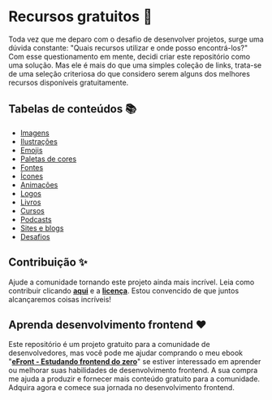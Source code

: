 # Recursos gratuitos 🌈

Toda vez que me deparo com o desafio de desenvolver projetos, surge uma dúvida constante: "Quais recursos utilizar e onde posso encontrá-los?" Com esse questionamento em mente, decidi criar este repositório como uma solução. Mas ele é mais do que uma simples coleção de links, trata-se de uma seleção criteriosa do que considero serem alguns dos melhores recursos disponíveis gratuitamente.

## Tabelas de conteúdos 📚

- [Imagens](materiais/readme.md#-imagens)
- [Ilustrações](materiais/readme.md#-ilustrações)
- [Emojis](materiais/readme.md#-emojis)
- [Paletas de cores](materiais/readme.md#-paletas-de-cores)
- [Fontes](materiais/readme.md#-fontes)
- [Ícones](materiais/readme.md#-ícones)
- [Animações](materiais/readme.md#-animações)
- [Logos](materiais/readme.md#-logos)
- [Livros](materiais/readme.md#-livros)
- [Cursos](materiais/readme.md#-cursos)
- [Podcasts](materiais/readme.md#-podcasts)
- [Sites e blogs](materiais/readme.md#-sites-e-blogs)
- [Desafios](materiais/readme.md#-desafios)

## Contribuição ✨

Ajude a comunidade tornando este projeto ainda mais incrível. Leia como contribuir clicando **[aqui](https://github.com/iuricode/recursos-gratuitos/blob/main/CONTRIBUTING.md)** e a **[licença](https://github.com/iuricode/recursos-gratuitos/blob/main/LICENSE.md)**. Estou convencido de que juntos alcançaremos coisas incríveis!

## Aprenda desenvolvimento frontend ❤️

Este repositório é um projeto gratuito para a comunidade de desenvolvedores, mas você pode me ajudar comprando o meu ebook "**[eFront - Estudando frontend do zero](https://iuricode.com/efront)**" se estiver interessado em aprender ou melhorar suas habilidades de desenvolvimento frontend. A sua compra me ajuda a produzir e fornecer mais conteúdo gratuito para a comunidade. Adquira agora e comece sua jornada no desenvolvimento frontend.
